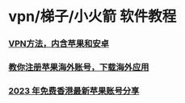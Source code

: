 # vpn/梯子/小火箭 软件教程

### [VPN方法，内含苹果和安卓](./docs/vpn)
### [教你注册苹果海外账号，下载海外应用](./docs/register-apple-id)
### [2023 年免费香港最新苹果账号分享](./docs/apple-id)